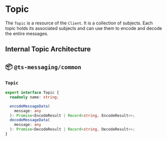 # Topic

The `Topic` is a resource of the `Client`. It is a collection of subjects. Each topic holds its associated subjects and can use them to encode and decode the entire messages.

## Internal Topic Architecture

## :package: `@ts-messaging/common`

### `Topic`
```ts
export interface Topic {
  readonly name: string;

  encodeMessageData(
    message: any
  ): Promise<EncodeResult | Record<string, EncodeResult>>;
  decodeMessageData(
    message: any
  ): Promise<DecodeResult | Record<string, DecodeResult>>;
}
```
